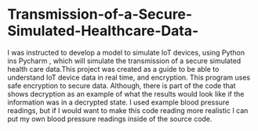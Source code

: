 # Transmission-of-a-Secure-Simulated-Healthcare-Data-
I was instructed to develop a model to simulate IoT devices, using Python ins Pycharm , which will simulate the transmission of a secure simulated health care data.This project was created as a guide to be able to understand IoT device data in real time, and encryption. This program uses safe encryption to secure data. Although, there is part of the code that shows decryption as an example of what the results would look like if the information was in a decrypted state. I used example blood pressure readings, but if I would want to make this code reading more realistic I can put my own blood pressure readings inside of the source code.

